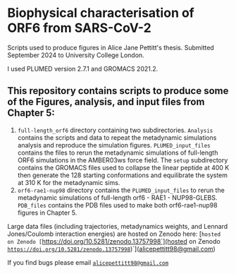 # Biophysical characterisation of ORF6 from SARS-CoV-2 

Scripts used to produce figures in Alice Jane Pettitt's thesis. Submitted September 2024 to University College London. 

I used PLUMED version 2.7.1 and GROMACS 2021.2. 

## This repository contains scripts to produce some of the Figures, analysis, and input files from Chapter 5:
1. `full-length_orf6` directory containing two subdirectories. `Analysis` contains the scripts and data to repeat the metadynamic simulations analysis and reproduce the simulation figures. `PLUMED_input_files` contains the files to rerun the metadynamic simulations of full-length ORF6 simulations in the AMBER03ws force field. The `setup` subdirectory contains the GROMACS files used to collapse the linear peptide at 400 K then generate the 128 starting conformations and equilibrate the system at 310 K for the metadynamic sims. 
2. `orf6-rae1-nup98` directory contains the `PLUMED_input_files` to rerun the metadynamic simulations of full-length orf6 - RAE1 - NUP98-GLEBS. `PDB_files` contains the PDB files used to make both orf6-rae1-nup98 figures in Chapter 5.

Large data files (including trajectories, metadynamics weights, and Lennard Jones/Coulomb interaction energies) are hosted on Zenodo here: [`hosted on Zenodo [`https://doi.org/10.5281/zenodo.13757998`](hosted on Zenodo [`https://doi.org/10.5281/zenodo.13757998`](https://doi.org/10.5281/zenodo.13757998))`](alicepettitt98@gmail.com)

If you find bugs please email [`alicepettitt98@gmail.com`](alicepettitt98@gmail.com)

